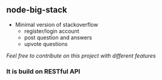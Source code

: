 ## node-big-stack
- Minimal version of stackoverflow
  - register/login account
  - post question and answers
  - upvote questions
 
 *Feel free to contribute on this project with different features*
  
 ### It is build on RESTful API
